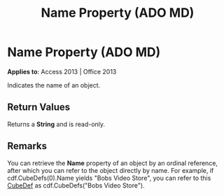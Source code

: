 ﻿---
title: Name Property (ADO MD)
TOCTitle: Name Property (ADO MD)
ms:assetid: 31ea6dad-c464-3af7-4b7a-086900656c2c
ms:mtpsurl: https://msdn.microsoft.com/en-us/library/JJ249093(v=office.15)
ms:contentKeyID: 48544065
ms.date: 09/18/2015
mtps_version: v=office.15
---

# Name Property (ADO MD)


**Applies to**: Access 2013 | Office 2013

Indicates the name of an object.

## Return Values

Returns a **String** and is read-only.

## Remarks

You can retrieve the **Name** property of an object by an ordinal reference, after which you can refer to the object directly by name. For example, if cdf.CubeDefs(0).Name yields "Bobs Video Store", you can refer to this [CubeDef](cubedef-object-ado-md.md) as cdf.CubeDefs("Bobs Video Store").

